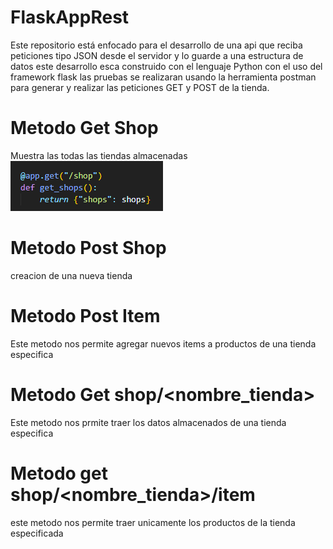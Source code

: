 # FlaskAppRest
Este repositorio está enfocado para el desarrollo de una api que reciba peticiones tipo JSON desde el servidor y lo guarde a una estructura de datos este desarrollo esca construido con el lenguaje Python con el uso del framework flask las pruebas se realizaran usando la herramienta postman para generar y realizar las peticiones GET y POST de la tienda.

# Metodo Get Shop
Muestra las todas las tiendas almacenadas
<img src="README/getShop.png" alt="Metodo get shop">
# Metodo Post Shop
creacion  de una nueva tienda

# Metodo Post Item
Este metodo nos permite agregar nuevos items a productos de una tienda especifica 

# Metodo Get shop/<nombre_tienda>
Este metodo nos prmite traer los datos almacenados de una tienda especifica

# Metodo get shop/<nombre_tienda>/item
este metodo nos permite  traer unicamente los productos de la tienda especificada

